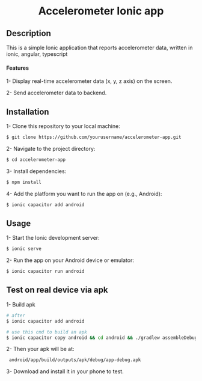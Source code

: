 
  <h1 align="center">Accelerometer Ionic app</h1>


## Description

This is a simple Ionic application that reports accelerometer data, written in ionic, angular, typescript
#### Features
1- Display real-time accelerometer data (x, y, z axis) on the screen.

2- Send accelerometer data to backend.

## Installation

1- Clone this repository to your local machine:
```bash
$ git clone https://github.com/yourusername/accelerometer-app.git

```
2- Navigate to the project directory:

```bash
$ cd accelerometer-app
```
3- Install dependencies:
```bash
$ npm install
```

4- Add the platform you want to run the app on (e.g., Android):
```bash
$ ionic capacitor add android
```

## Usage
1- Start the Ionic development server:
```bash
$ ionic serve
```
2- Run the app on your Android device or emulator:
```bash
$ ionic capacitor run android
```
## Test on real device via apk
1- Build apk
```bash
# after
$ ionic capacitor add android 

# use this cmd to build an apk
$ ionic capacitor copy android && cd android && ./gradlew assembleDebug && cd ..
```
2- Then your apk will be at:
```bash
 android/app/build/outputs/apk/debug/app-debug.apk
```
3- Download and install it in your phone to test.
